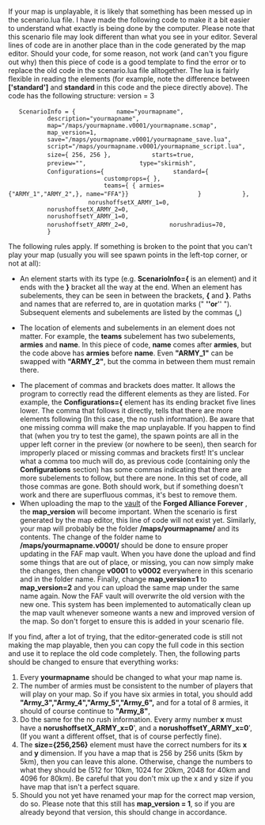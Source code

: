 If your map is unplayable, it is likely that something has been messed
up in the scenario.lua file. I have made the following code to make it a
bit easier to understand what exactly is being done by the computer.
Please note that this scenario file may look different than what you see
in your editor. Several lines of code are in another place than in the
code generated by the map editor. Should your code, for some reason, not
work (and can't you figure out why) then this piece of code is a good
template to find the error or to replace the old code in the
scenario.lua file alltogether. The lua is fairly flexible in reading the
elements (for example, note the difference between **\['standard'\]**
and **standard** in this code and the piece directly above). The code
has the following structure: version = 3

`   ScenarioInfo = {`
`           name="yourmapname",`
`           description="`<yourmapname>`yourmapname",`
`           map="/maps/yourmapname.v0001/yourmapname.scmap",`
`           map_version=1,`
`           save="/maps/yourmapname.v0001/yourmapname_save.lua",`
`           script="/maps/yourmapname.v0001/yourmapname_script.lua",`
`           size={ 256, 256 },`
`           starts=true,`
`           preview="",`
`   `
`           type="skirmish",`
`           Configurations={`
`                   standard={`
`                           customprops={ },`
`                           teams={ { armies={"ARMY_1","ARMY_2",}, name="FFA"}}`
`                   }`
`           },`
`           `
`           norushoffsetX_ARMY_1=0,`
`           norushoffsetX_ARMY_2=0,`
`           norushoffsetY_ARMY_1=0,  `
`           norushoffsetY_ARMY_2=0,`
`           norushradius=70,`
`   `
`           }`

The following rules apply. If something is broken to the point that you
can't play your map (usually you will see spawn points in the left-top
corner, or not at all):

-   An element starts with its type (e.g. **ScenarioInfo={** is an
    element) and it ends with the **}** bracket all the way at the end.
    When an element has subelements, they can be seen in between the
    brackets, **{** and **}**. Paths and names that are referred to, are
    in quotation marks (" **''or**'' "). Subsequent elements and
    subelements are listed by the commas (**,**)

<!-- -->

-   The location of elements and subelements in an element does not
    matter. For example, the **teams** subelement has two subelements,
    **armies** and **name**. In this piece of code, **name** comes after
    **armies**, but the code above has **armies** before **name**. Even
    **"ARMY_1"** can be swapped with **"ARMY_2"**, but the comma in
    between them must remain there.

<!-- -->

-   The placement of commas and brackets does matter. It allows the
    program to correctly read the different elements as they are listed.
    For example, the **Configurations={** element has its ending bracket
    five lines lower. The comma that follows it directly, tells that
    there are more elements following (In this case, the no rush
    information). Be aware that one missing comma will make the map
    unplayable. If you happen to find that (when you try to test the
    game), the spawn points are all in the upper left corner in the
    preview (or nowhere to be seen), then search for improperly placed
    or missing commas and brackets first! It's unclear what a comma too
    much will do, as previous code (containing only the
    **Configurations** section) has some commas indicating that there
    are more subelements to follow, but there are none. In this set of
    code, all those commas are gone. Both should work, but if something
    doesn't work and there are superfluous commas, it's best to remove
    them.
-   When uploading the map to the [vault](Map_Vault "wikilink") of the
    **Forged Alliance Forever** , the **map_version** will become
    important. When the scenario is first generated by the map editor,
    this line of code will not exist yet. Similarly, your map will
    probably be the folder **/maps/yourmapname/** and its contents. The
    change of the folder name to **/maps/yourmapname.v0001/** should be
    done to ensure proper updating in the FAF map vault. When you have
    done the upload and find some things that are out of place, or
    missing, you can now simply make the changes, then change **v0001**
    to **v0002** everywhere in this scenario and in the folder name.
    Finally, change **map_version=1** to **map_version=2** and you can
    upload the same map under the same name again. Now the FAF vault
    will overwrite the old version with the new one. This system has
    been implemented to automatically clean up the map vault whenever
    someone wants a new and improved version of the map. So don't forget
    to ensure this is added in your scenario file.

If you find, after a lot of trying, that the editor-generated code is
still not making the map playable, then you can copy the full code in
this section and use it to replace the old code completely. Then, the
following parts should be changed to ensure that everything works:

1.  Every **yourmapname** should be changed to what your map name is.
2.  The number of armies must be consistent to the number of players
    that will play on your map. So if you have six armies in total, you
    should add **"Army_3","Army_4","Army_5","Army_6",** and for a total
    of 8 armies, it should of course continue to **"Army_8"**,
3.  Do the same for the no rush information. Every army number **x**
    must have a **norushoffsetX_ARMY_x=0**', and a
    **norushoffsetY_ARMY_x=0**', (If you want a different offset, that
    is of course perfectly fine).
4.  The **size={256,256}** element must have the correct numbers for its
    **x** and **y** dimension. If you have a map that is 256 by 256
    units (5km by 5km), then you can leave this alone. Otherwise, change
    the numbers to what they should be (512 for 10km, 1024 for 20km,
    2048 for 40km and 4096 for 80km). Be careful that you don't mix up
    the x and y size if you have map that isn't a perfect square.
5.  Should you not yet have renamed your map for the correct map
    version, do so. Please note that this still has **map_version = 1**,
    so if you are already beyond that version, this should change in
    accordance.